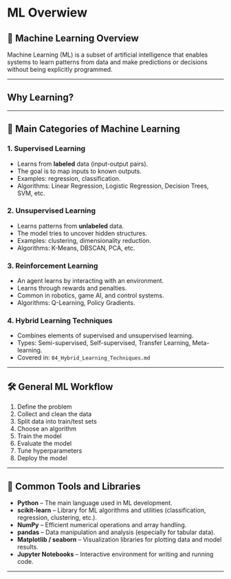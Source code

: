 # ML Overwiew

## 🧠 Machine Learning Overview

Machine Learning (ML) is a subset of artificial intelligence that enables systems to learn patterns from data and make predictions or decisions without being explicitly programmed.

---

## Why Learning?

---

## 📂 Main Categories of Machine Learning

### 1. **Supervised Learning**
- Learns from **labeled** data (input-output pairs).
- The goal is to map inputs to known outputs.
- Examples: regression, classification.
- Algorithms: Linear Regression, Logistic Regression, Decision Trees, SVM, etc.

### 2. **Unsupervised Learning**
- Learns patterns from **unlabeled** data.
- The model tries to uncover hidden structures.
- Examples: clustering, dimensionality reduction.
- Algorithms: K-Means, DBSCAN, PCA, etc.

### 3. **Reinforcement Learning**
- An agent learns by interacting with an environment.
- Learns through rewards and penalties.
- Common in robotics, game AI, and control systems.
- Algorithms: Q-Learning, Policy Gradients.

### 4. **Hybrid Learning Techniques**
- Combines elements of supervised and unsupervised learning.
- Types: Semi-supervised, Self-supervised, Transfer Learning, Meta-learning.
- Covered in: `04_Hybrid_Learning_Techniques.md`

---

## 🛠️ General ML Workflow

1. Define the problem
2. Collect and clean the data
3. Split data into train/test sets
4. Choose an algorithm
5. Train the model
6. Evaluate the model
7. Tune hyperparameters
8. Deploy the model

---

## 🧰 Common Tools and Libraries

- **Python** – The main language used in ML development.
- **scikit-learn** – Library for ML algorithms and utilities (classification, regression, clustering, etc.).
- **NumPy** – Efficient numerical operations and array handling.
- **pandas** – Data manipulation and analysis (especially for tabular data).
- **Matplotlib / seaborn** – Visualization libraries for plotting data and model results.
- **Jupyter Notebooks** – Interactive environment for writing and running code.

---
